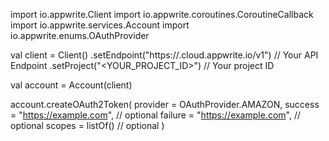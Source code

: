 import io.appwrite.Client
import io.appwrite.coroutines.CoroutineCallback
import io.appwrite.services.Account
import io.appwrite.enums.OAuthProvider

val client = Client()
    .setEndpoint("https://<REGION>.cloud.appwrite.io/v1") // Your API Endpoint
    .setProject("<YOUR_PROJECT_ID>") // Your project ID

val account = Account(client)

account.createOAuth2Token(
    provider =  OAuthProvider.AMAZON,
    success = "https://example.com", // optional
    failure = "https://example.com", // optional
    scopes = listOf() // optional
)
